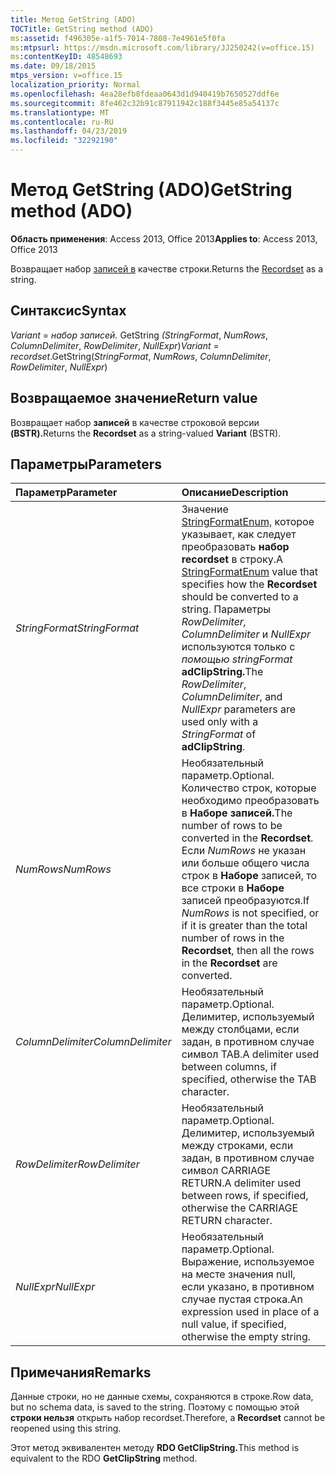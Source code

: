 ```yaml
---
title: Метод GetString (ADO)
TOCTitle: GetString method (ADO)
ms:assetid: f496305e-a1f5-7014-7808-7e4961e5f0fa
ms:mtpsurl: https://msdn.microsoft.com/library/JJ250242(v=office.15)
ms:contentKeyID: 48548693
ms.date: 09/18/2015
mtps_version: v=office.15
localization_priority: Normal
ms.openlocfilehash: 4ea28efb8fdeaa0643d1d940419b7650527ddf6e
ms.sourcegitcommit: 8fe462c32b91c87911942c188f3445e85a54137c
ms.translationtype: MT
ms.contentlocale: ru-RU
ms.lasthandoff: 04/23/2019
ms.locfileid: "32292190"
---
```

# <a name="getstring-method-ado"></a><span data-ttu-id="8eeb7-102">Метод GetString (ADO)</span><span class="sxs-lookup"><span data-stu-id="8eeb7-102">GetString method (ADO)</span></span>

<span data-ttu-id="8eeb7-103">**Область применения**: Access 2013, Office 2013</span><span class="sxs-lookup"><span data-stu-id="8eeb7-103">**Applies to**: Access 2013, Office 2013</span></span>

<span data-ttu-id="8eeb7-104">Возвращает набор [записей в](recordset-object-ado.md) качестве строки.</span><span class="sxs-lookup"><span data-stu-id="8eeb7-104">Returns the [Recordset](recordset-object-ado.md) as a string.</span></span>

## <a name="syntax"></a><span data-ttu-id="8eeb7-105">Синтаксис</span><span class="sxs-lookup"><span data-stu-id="8eeb7-105">Syntax</span></span>

<span data-ttu-id="8eeb7-106">*Variant*  =  *набор записей.* GetString *(StringFormat*, *NumRows*, *ColumnDelimiter*, *RowDelimiter*, *NullExpr*)</span><span class="sxs-lookup"><span data-stu-id="8eeb7-106">*Variant* = *recordset*.GetString(*StringFormat*, *NumRows*, *ColumnDelimiter*, *RowDelimiter*, *NullExpr*)</span></span>

## <a name="return-value"></a><span data-ttu-id="8eeb7-107">Возвращаемое значение</span><span class="sxs-lookup"><span data-stu-id="8eeb7-107">Return value</span></span>

<span data-ttu-id="8eeb7-108">Возвращает набор **записей** в качестве строковой версии **(BSTR).**</span><span class="sxs-lookup"><span data-stu-id="8eeb7-108">Returns the **Recordset** as a string-valued **Variant** (BSTR).</span></span>

## <a name="parameters"></a><span data-ttu-id="8eeb7-109">Параметры</span><span class="sxs-lookup"><span data-stu-id="8eeb7-109">Parameters</span></span>

|<span data-ttu-id="8eeb7-110">Параметр</span><span class="sxs-lookup"><span data-stu-id="8eeb7-110">Parameter</span></span>|<span data-ttu-id="8eeb7-111">Описание</span><span class="sxs-lookup"><span data-stu-id="8eeb7-111">Description</span></span>|
|:--------|:----------|
|<span data-ttu-id="8eeb7-112">*StringFormat*</span><span class="sxs-lookup"><span data-stu-id="8eeb7-112">*StringFormat*</span></span> |<span data-ttu-id="8eeb7-113">Значение [StringFormatEnum,](stringformatenum.md) которое указывает, как следует преобразовать **набор recordset** в строку.</span><span class="sxs-lookup"><span data-stu-id="8eeb7-113">A [StringFormatEnum](stringformatenum.md) value that specifies how the **Recordset** should be converted to a string.</span></span> <span data-ttu-id="8eeb7-114">Параметры *RowDelimiter,* *ColumnDelimiter* и *NullExpr* используются только с *помощью stringFormat* **adClipString.**</span><span class="sxs-lookup"><span data-stu-id="8eeb7-114">The *RowDelimiter*, *ColumnDelimiter*, and *NullExpr* parameters are used only with a *StringFormat* of **adClipString**.</span></span>|
|<span data-ttu-id="8eeb7-115">*NumRows*</span><span class="sxs-lookup"><span data-stu-id="8eeb7-115">*NumRows*</span></span> |<span data-ttu-id="8eeb7-116">Необязательный параметр.</span><span class="sxs-lookup"><span data-stu-id="8eeb7-116">Optional.</span></span> <span data-ttu-id="8eeb7-117">Количество строк, которые необходимо преобразовать в **Наборе записей.**</span><span class="sxs-lookup"><span data-stu-id="8eeb7-117">The number of rows to be converted in the **Recordset**.</span></span> <span data-ttu-id="8eeb7-118">Если *NumRows* не указан или больше общего числа строк в **Наборе** записей, то все строки в **Наборе** записей преобразуются.</span><span class="sxs-lookup"><span data-stu-id="8eeb7-118">If *NumRows* is not specified, or if it is greater than the total number of rows in the **Recordset**, then all the rows in the **Recordset** are converted.</span></span>|
|<span data-ttu-id="8eeb7-119">*ColumnDelimiter*</span><span class="sxs-lookup"><span data-stu-id="8eeb7-119">*ColumnDelimiter*</span></span> |<span data-ttu-id="8eeb7-120">Необязательный параметр.</span><span class="sxs-lookup"><span data-stu-id="8eeb7-120">Optional.</span></span> <span data-ttu-id="8eeb7-121">Делимитер, используемый между столбцами, если задан, в противном случае символ TAB.</span><span class="sxs-lookup"><span data-stu-id="8eeb7-121">A delimiter used between columns, if specified, otherwise the TAB character.</span></span>|
|<span data-ttu-id="8eeb7-122">*RowDelimiter*</span><span class="sxs-lookup"><span data-stu-id="8eeb7-122">*RowDelimiter*</span></span> |<span data-ttu-id="8eeb7-123">Необязательный параметр.</span><span class="sxs-lookup"><span data-stu-id="8eeb7-123">Optional.</span></span> <span data-ttu-id="8eeb7-124">Делимитер, используемый между строками, если задан, в противном случае символ CARRIAGE RETURN.</span><span class="sxs-lookup"><span data-stu-id="8eeb7-124">A delimiter used between rows, if specified, otherwise the CARRIAGE RETURN character.</span></span>|
|<span data-ttu-id="8eeb7-125">*NullExpr*</span><span class="sxs-lookup"><span data-stu-id="8eeb7-125">*NullExpr*</span></span> |<span data-ttu-id="8eeb7-126">Необязательный параметр.</span><span class="sxs-lookup"><span data-stu-id="8eeb7-126">Optional.</span></span> <span data-ttu-id="8eeb7-127">Выражение, используемое на месте значения null, если указано, в противном случае пустая строка.</span><span class="sxs-lookup"><span data-stu-id="8eeb7-127">An expression used in place of a null value, if specified, otherwise the empty string.</span></span>|

## <a name="remarks"></a><span data-ttu-id="8eeb7-128">Примечания</span><span class="sxs-lookup"><span data-stu-id="8eeb7-128">Remarks</span></span>

<span data-ttu-id="8eeb7-129">Данные строки, но не данные схемы, сохраняются в строке.</span><span class="sxs-lookup"><span data-stu-id="8eeb7-129">Row data, but no schema data, is saved to the string.</span></span> <span data-ttu-id="8eeb7-130">Поэтому с помощью этой **строки нельзя** открыть набор recordset.</span><span class="sxs-lookup"><span data-stu-id="8eeb7-130">Therefore, a **Recordset** cannot be reopened using this string.</span></span>

<span data-ttu-id="8eeb7-131">Этот метод эквивалентен методу **RDO GetClipString.**</span><span class="sxs-lookup"><span data-stu-id="8eeb7-131">This method is equivalent to the RDO **GetClipString** method.</span></span>

